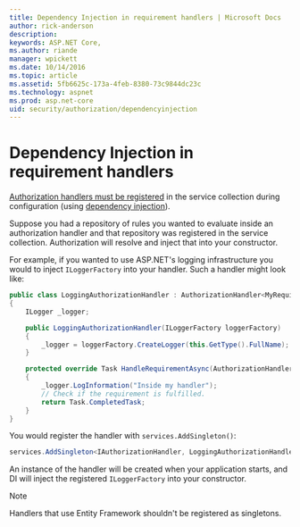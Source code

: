 ```yaml
---
title: Dependency Injection in requirement handlers | Microsoft Docs
author: rick-anderson
description: 
keywords: ASP.NET Core,
ms.author: riande
manager: wpickett
ms.date: 10/14/2016
ms.topic: article
ms.assetid: 5fb6625c-173a-4feb-8380-73c9844dc23c
ms.technology: aspnet
ms.prod: asp.net-core
uid: security/authorization/dependencyinjection
---
```

# Dependency Injection in requirement handlers

<a name=security-authorization-di></a>

[Authorization handlers must be registered](policies.md#security-authorization-policies-based-handler-registration) in the service collection during configuration (using [dependency injection](../../fundamentals/dependency-injection.md#fundamentals-dependency-injection)).

Suppose you had a repository of rules you wanted to evaluate inside an authorization handler and that repository was registered in the service collection.  Authorization will resolve and inject that into your constructor.

For example, if you wanted to use ASP.NET's logging infrastructure you would to inject `ILoggerFactory` into your handler. Such a handler might look like:

```csharp
public class LoggingAuthorizationHandler : AuthorizationHandler<MyRequirement>
{
    ILogger _logger;

    public LoggingAuthorizationHandler(ILoggerFactory loggerFactory)
    {
        _logger = loggerFactory.CreateLogger(this.GetType().FullName);
    }

    protected override Task HandleRequirementAsync(AuthorizationHandlerContext context, MyRequirement requirement)
    {
        _logger.LogInformation("Inside my handler");
        // Check if the requirement is fulfilled.
        return Task.CompletedTask;
    }
}
```

You would register the handler with `services.AddSingleton()`:

```csharp
services.AddSingleton<IAuthorizationHandler, LoggingAuthorizationHandler>();
```

An instance of the handler will be created when your application starts, and DI will inject the registered `ILoggerFactory` into your constructor.

> [!NOTE]
> Handlers that use Entity Framework shouldn't be registered as singletons.
